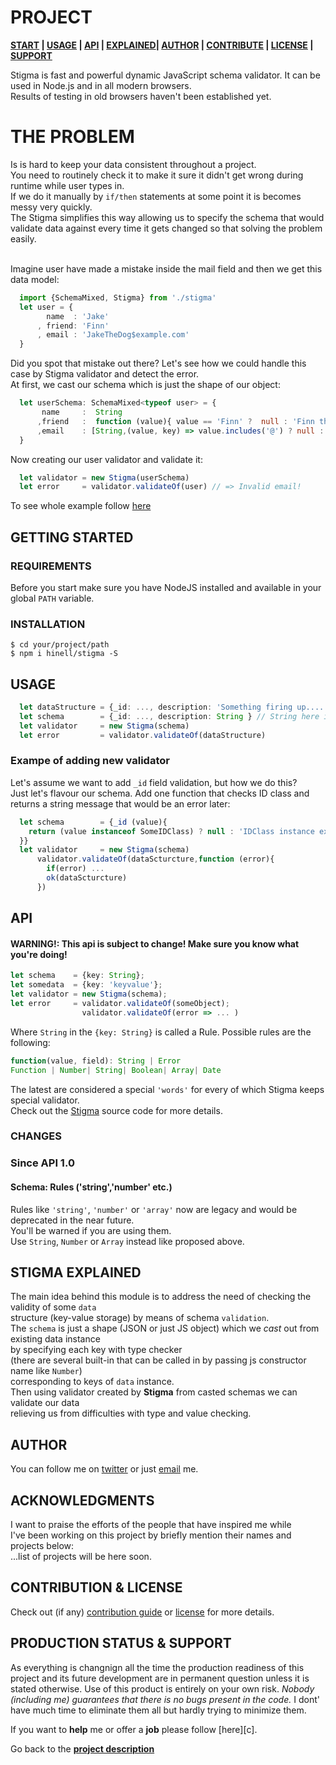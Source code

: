 <!-- [![Image caption](/project.logo.jpg)](#) -->

# PROJECT
**[START][gt] | [USAGE][u] | [API][a] | [EXPLAINED][e]| [AUTHOR][auth] | [CONTRIBUTE][cpl] | [LICENSE][cpl] | [SUPPORT][ps]**

[d]: #project

Stigma is fast and powerful dynamic JavaScript schema validator. It can be used in Node.js and in all modern browsers.
<br> Results of testing in old browsers haven't been established yet. 

# THE PROBLEM
Is is hard to keep your data consistent throughout a project.
<br>You need to routinely check it to make it sure it didn't get wrong during runtime while user types in.
<br>If we do it manually by ``if/then`` statements at some point it is becomes messy very quickly.
<br>The Stigma simplifies this way allowing us to specify the schema that would 
<br>validate data against every time it gets changed so that solving the problem easily.

<br>Imagine user have made a mistake inside the mail field and then we get this data model:
```typescript
  import {SchemaMixed, Stigma} from './stigma'
  let user = {
        name  : 'Jake'
      , friend: 'Finn'
      , email : 'JakeTheDog$example.com'
  }
```
Did you spot that mistake out there? Let's see how we could handle this case by Stigma validator and detect the error.
<br>At first, we cast our schema which is just the shape of our object:
```typescript
  let userSchema: SchemaMixed<typeof user> = {
       name     :  String
      ,friend   :  function (value){ value == 'Finn' ?  null : 'Finn the only best friend!'}
      ,email    : [String,(value, key) => value.includes('@') ? null : 'Invalid email! ']
  }
```

Now creating our user validator and validate it:
```typescript
  let validator = new Stigma(userSchema)
  let error     = validator.validateOf(user) // => Invalid email!
```
To see whole example follow [here](/example.ts)

## GETTING STARTED
[gt]: #getting-started 'Getting started guide'
### REQUIREMENTS
[rq]: #requirements
Before you start make sure you have NodeJS installed and available in your global ``PATH`` variable.

### INSTALLATION
[i]: #installation 'Installation guide' 

```shell
$ cd your/project/path
$ npm i hinell/stigma -S
```
## USAGE
[u]: #usage 'Product usage'

```typescript
  let dataStructure = {_id: ..., description: 'Something firing up....'}
  let schema        = {_id: ..., description: String } // String here is a rule for checking
  let validator     = new Stigma(schema)
  let error         = validator.validateOf(dataStructure)
```
### Exampe of adding new validator
Let's assume we want to add ``_id`` field validation, but how we do this?
<br>Just let's flavour our schema. Add one function that checks ID class and returns a string message that would be an error later:
```typescript
  let schema        = {_id (value){
    return (value instanceof SomeIDClass) ? null : 'IDClass instance expected!'
  }}
  let validator     = new Stigma(schema)
      validator.validateOf(dataScturcture,function (error){
        if(error) ... 
        ok(dataScturcture)
      })
```


## API
[a]: #api 'Module\'s API description'
#### WARNING!: This api is subject to change! Make sure you know what you're doing!

```typescript
let schema    = {key: String}; 
let somedata  = {key: 'keyvalue'};
let validator = new Stigma(schema);
let error     = validator.validateOf(someObject);
                validator.validateOf(error => ... )
```
Where ``String`` in the ``{key: String}`` is called a Rule. Possible rules are the following:
```typescript
function(value, field): String | Error
Function | Number| String| Boolean| Array| Date
```

The latest are considered a special ``'words'`` for every of which Stigma keeps special validator. 
<br>Check out the [Stigma](./src/stigma.ts#L1) source code for more details.

### CHANGES
### Since API 1.0
#### Schema: Rules ('string','number' etc.)
Rules like ``'string'``, ``'number'`` or ``'array'`` now are legacy and would be deprecated in the near future.
<br>You'll be warned if you are using them.
<br>Use ``String``, ``Number`` or ``Array`` instead like proposed above.

## STIGMA EXPLAINED
[e]: #stigma-explained
The main idea behind this module is to address the need of checking the validity of some ``data``
<br>structure (key-value storage) by means of schema ``validation``.
<br>The ``schema`` is just a shape (JSON or just JS object) which we *cast* out from existing data instance
<br>by specifying each key with type checker 
<br>(there are several built-in that can be called in by passing js constructor name like ``Number``)
<br>corresponding to keys of ``data`` instance.
<br>Then using validator created by **Stigma** from casted schemas we can validate our data
<br>relieving us from difficulties with type and value checking.

## AUTHOR
[auth]: #author 'Credits & author\'s contacts info'
You can follow me on [twitter](https://twitter.com/biteofpie) or just [email](mailto:al.neodim@gmail.com) me.

## ACKNOWLEDGMENTS
[acc]: #acknowledgments

I want to praise the efforts of the people that have inspired me while <br>
I've been working on this project by briefly mention their names and projects below: <br>
...list of projects will be here soon.

## CONTRIBUTION & LICENSE
[cpl]:#contribution--license 'Contribution guide & license info'

Check out (if any) <a href='/CONTRIBUTION'>contribution guide</a> or <a href='/LICENSE'>license</a> for more details.

## PRODUCTION STATUS & SUPPORT
[ps]: #production-status--support 'Production use disclaimer & support info'

As everything is changnign all the time the production readiness of this project and its future development are
in permanent question unless it is stated otherwise.
Use of this product is entirely on your own risk. *Nobody (including me) guarantees that there is no bugs present in the code.*
I dont' have much time to eliminate them all but hardly trying to minimize them.

If you want to **help** me or offer a **job** please follow [here][c].

Go back to the **[project description][d]**
